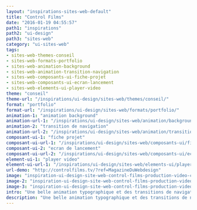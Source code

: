 ```yaml
---
layout: "inspirations-sites-web-default"
title: "Control Films"
date: "2016-01-19 04:55:57"
path1: "inspirations"
path2: "ui-design"
path3: "sites-web"
category: "ui-sites-web"
tags:
- sites-web-themes-conseil
- sites-web-formats-portfolio
- sites-web-animation-background
- sites-web-animation-transition-navigation
- sites-web-composants-ui-fiche-projet
- sites-web-composants-ui-ecran-lancement
- sites-web-elements-ui-player-video
theme: "conseil"
theme-url: "/inspirations/ui-design/sites-web/themes/conseil/"
format: "portfolio"
format-url: "/inspirations/ui-design/sites-web/formats/portfolio/"
animation-1: "animation background"
animation-url-1: "/inspirations/ui-design/sites-web/animation/background/"
animation-2: "transition de navigation"
animation-url-2: "/inspirations/ui-design/sites-web/animation/transition-navigation/"
composant-ui-1: "fiche projet"
composant-ui-url-1: "/inspirations/ui-design/sites-web/composants-ui/fiche-projet/"
composant-ui-2: "ecran de lancement"
composant-ui-url-2: "/inspirations/ui-design/sites-web/composants-ui/ecran-lancement/"
element-ui-1: "player video"
element-ui-url-1: "/inspirations/ui-design/sites-web/elements-ui/player-video/"
url-demo: "http://controlfilms.tv/?ref=MagazineDuWebdesign"
image: "inspiration-ui-design-site-web-control-films-production-video-commerciale-paris-1.jpg"
image-2: "inspiration-ui-design-site-web-control-films-production-video-commerciale-paris-2.jpg"
image-3: "inspiration-ui-design-site-web-control-films-production-video-commerciale-paris-3.jpg"
intro: "Une belle animation typographique et des transitions de navigation tout en douceur pour ce portfolio d'agence de production vidéo parisienne."
description: "Une belle animation typographique et des transitions de navigation tout en douceur pour ce portfolio d'agence de production vidéo parisienne."
---
```

